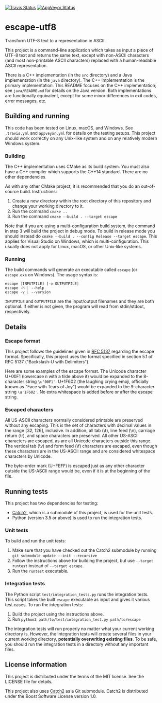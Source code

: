 [![Travis Status](https://travis-ci.com/vicramr/escape-utf8.svg?branch=master)](https://travis-ci.com/vicramr/escape-utf8)
[![AppVeyor Status](https://ci.appveyor.com/api/projects/status/ejl1jphdn45exq94/branch/master?svg=true)](https://ci.appveyor.com/project/vicramr/escape-utf8/branch/master)

# escape-utf8
Transform UTF-8 text to a representation in ASCII.

This project is a command-line application which takes as input a piece of UTF-8 text and returns the same text, except with non-ASCII characters (and most non-printable ASCII characters) replaced with a human-readable ASCII representation.

There is a C++ implementation (in the `src` directory) and a Java implementation (in the `java` directory). The C++ implementation is the primary implementation. This README focuses on the C++ implementation; see `java/README.md` for details on the Java version. Both implementations are functionally equivalent, except for some minor differences in exit codes, error messages, etc.

## Building and running
This code has been tested on Linux, macOS, and Windows. See `.travis.yml` and `appveyor.yml` for details on the testing setups. This project should work correctly on any Unix-like system and on any relatively modern Windows system.

### Building
The C++ implementation uses CMake as its build system. You must also have a C++ compiler which supports the C++14 standard. There are no other dependencies.

As with any other CMake project, it is recommended that you do an out-of-source build. Instructions:
1. Create a new directory within the root directory of this repository and change your working directory to it.
2. Run the command ```cmake ..```
3. Run the command ```cmake --build . --target escape```

Note that if you are using a multi-configuration build system, the command in step 3 will build the project in debug mode. To build in release mode you should instead do ```cmake --build . --config Release --target escape```. This applies for Visual Studio on Windows, which is multi-configuration. This usually does not apply for Linux, macOS, or other Unix-like systems.

### Running
The build commands will generate an executable called `escape` (or `escape.exe` on Windows). The usage syntax is:

```
escape [INPUTFILE] [-o OUTPUTFILE]
escape -h | --help
escape -v | --version
```

`INPUTFILE` and `OUTPUTFILE` are the input/output filenames and they are both optional. If either is not given, the program will read from stdin/stdout, respectively.

## Details
### Escape format
This project follows the guidelines given in [RFC 5137](https://tools.ietf.org/html/rfc5137) regarding the escape format. Specifically, this project uses the format specified in section 5.1 of RFC 5137 ("Backslash-U with Delimiters").

Here are some examples of the escape format. The Unicode character U+00F1 (lowercase n with a tilde above it) would
be expanded to the 8-character string `\u'00F1'`. U+1F602 (the laughing crying emoji, officially known as "Face with
Tears of Joy") would be expanded to the 9-character string `\u'1F602'`. No extra whitespace is added before or after the escape string.

### Escaped characters
All US-ASCII characters normally considered printable are preserved without any escaping. This is the set of characters with decimal values in the range [32, 126], inclusive. In addition, all tab (\t), line feed (\n), carriage return (\r), and space characters are preserved. All other US-ASCII characters are escaped, as are all Unicode characters outside this range. The vertical tab (\v) and form feed (\f) characters are escaped, even though these characters are in the US-ASCII range and are considered whitespace characters by Unicode.

The byte-order mark (U+FEFF) is escaped just as any other character outside the US-ASCII range would be, even if it is at the beginning of the file.

## Running tests
This project has two dependencies for testing:
* [Catch2](https://github.com/catchorg/Catch2), which is a submodule of this project, is used for the unit tests.
* Python (version 3.5 or above) is used to run the integration tests.

### Unit tests
To build and run the unit tests:
1. Make sure that you have checked out the Catch2 submodule by running ```git submodule update --init --recursive```
2. Follow the instructions above for building the project, but use `--target runtest` instead of `--target escape`.
3. Run the `runtest` executable.

### Integration tests
The Python script `test/integration_tests.py` runs the integration tests. This script takes the built `escape` executable as input and gives it various test cases. To run the integration tests:
1. Build the project using the instructions above.
2. Run ```python3 path/to/test/integration_test.py path/to/escape```

The integration tests will run properly no matter what your current working directory is. However, the integration tests will create several files in your current working directory, **potentially overwriting existing files**. To be safe, you should run the integration tests in a directory without any important files.

## License information
This project is distributed under the terms of the MIT license. See the LICENSE file for details.

This project also uses [Catch2](https://github.com/catchorg/Catch2) as a Git submodule. Catch2 is distributed under the Boost Software License version 1.0.
